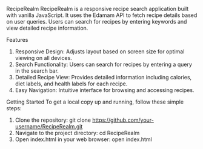 RecipeRealm
RecipeRealm is a responsive recipe search application built with vanilla JavaScript. It uses the Edamam API to fetch recipe details based on user queries. Users can search for recipes by entering keywords and view detailed recipe information.

Features
1. Responsive Design: Adjusts layout based on screen size for optimal viewing on all devices.
2. Search Functionality: Users can search for recipes by entering a query in the search bar.
3. Detailed Recipe View: Provides detailed information including calories, diet labels, and health labels for each recipe.
4. Easy Navigation: Intuitive interface for browsing and accessing recipes.

Getting Started
To get a local copy up and running, follow these simple steps:

1. Clone the repository: git clone https://github.com/your-username/RecipeRealm.git
2. Navigate to the project directory: cd RecipeRealm
3. Open index.html in your web browser: open index.html
